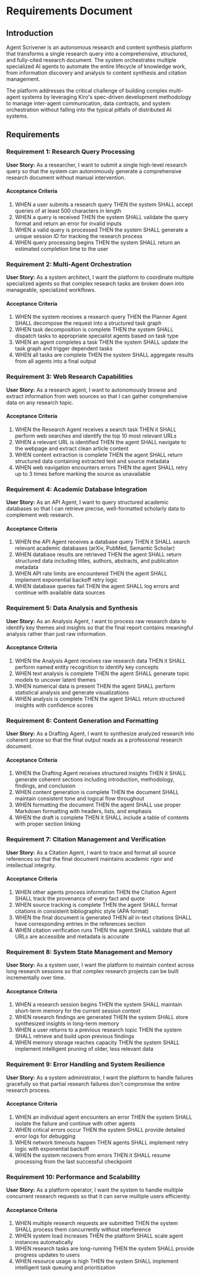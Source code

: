 # Requirements Document

## Introduction

Agent Scrivener is an autonomous research and content synthesis platform that transforms a single research query into a comprehensive, structured, and fully-cited research document. The system orchestrates multiple specialized AI agents to automate the entire lifecycle of knowledge work, from information discovery and analysis to content synthesis and citation management.

The platform addresses the critical challenge of building complex multi-agent systems by leveraging Kiro's spec-driven development methodology to manage inter-agent communication, data contracts, and system orchestration without falling into the typical pitfalls of distributed AI systems.

## Requirements

### Requirement 1: Research Query Processing

**User Story:** As a researcher, I want to submit a single high-level research query so that the system can autonomously generate a comprehensive research document without manual intervention.

#### Acceptance Criteria

1. WHEN a user submits a research query THEN the system SHALL accept queries of at least 500 characters in length
2. WHEN a query is received THEN the system SHALL validate the query format and return an error for invalid inputs
3. WHEN a valid query is processed THEN the system SHALL generate a unique session ID for tracking the research process
4. WHEN query processing begins THEN the system SHALL return an estimated completion time to the user

### Requirement 2: Multi-Agent Orchestration

**User Story:** As a system architect, I want the platform to coordinate multiple specialized agents so that complex research tasks are broken down into manageable, specialized workflows.

#### Acceptance Criteria

1. WHEN the system receives a research query THEN the Planner Agent SHALL decompose the request into a structured task graph
2. WHEN task decomposition is complete THEN the system SHALL dispatch tasks to appropriate specialist agents based on task type
3. WHEN an agent completes a task THEN the system SHALL update the task graph and trigger dependent tasks
4. WHEN all tasks are complete THEN the system SHALL aggregate results from all agents into a final output

### Requirement 3: Web Research Capabilities

**User Story:** As a research agent, I want to autonomously browse and extract information from web sources so that I can gather comprehensive data on any research topic.

#### Acceptance Criteria

1. WHEN the Research Agent receives a search task THEN it SHALL perform web searches and identify the top 10 most relevant URLs
2. WHEN a relevant URL is identified THEN the agent SHALL navigate to the webpage and extract clean article content
3. WHEN content extraction is complete THEN the agent SHALL return structured data containing extracted text and source metadata
4. WHEN web navigation encounters errors THEN the agent SHALL retry up to 3 times before marking the source as unavailable

### Requirement 4: Academic Database Integration

**User Story:** As an API Agent, I want to query structured academic databases so that I can retrieve precise, well-formatted scholarly data to complement web research.

#### Acceptance Criteria

1. WHEN the API Agent receives a database query THEN it SHALL search relevant academic databases (arXiv, PubMed, Semantic Scholar)
2. WHEN database results are retrieved THEN the agent SHALL return structured data including titles, authors, abstracts, and publication metadata
3. WHEN API rate limits are encountered THEN the agent SHALL implement exponential backoff retry logic
4. WHEN database queries fail THEN the agent SHALL log errors and continue with available data sources

### Requirement 5: Data Analysis and Synthesis

**User Story:** As an Analysis Agent, I want to process raw research data to identify key themes and insights so that the final report contains meaningful analysis rather than just raw information.

#### Acceptance Criteria

1. WHEN the Analysis Agent receives raw research data THEN it SHALL perform named entity recognition to identify key concepts
2. WHEN text analysis is complete THEN the agent SHALL generate topic models to uncover latent themes
3. WHEN numerical data is present THEN the agent SHALL perform statistical analysis and generate visualizations
4. WHEN analysis is complete THEN the agent SHALL return structured insights with confidence scores

### Requirement 6: Content Generation and Formatting

**User Story:** As a Drafting Agent, I want to synthesize analyzed research into coherent prose so that the final output reads as a professional research document.

#### Acceptance Criteria

1. WHEN the Drafting Agent receives structured insights THEN it SHALL generate coherent sections including introduction, methodology, findings, and conclusion
2. WHEN content generation is complete THEN the document SHALL maintain consistent tone and logical flow throughout
3. WHEN formatting the document THEN the agent SHALL use proper Markdown formatting with headers, lists, and emphasis
4. WHEN the draft is complete THEN it SHALL include a table of contents with proper section linking

### Requirement 7: Citation Management and Verification

**User Story:** As a Citation Agent, I want to trace and format all source references so that the final document maintains academic rigor and intellectual integrity.

#### Acceptance Criteria

1. WHEN other agents process information THEN the Citation Agent SHALL track the provenance of every fact and quote
2. WHEN source tracking is complete THEN the agent SHALL format citations in consistent bibliographic style (APA format)
3. WHEN the final document is generated THEN all in-text citations SHALL have corresponding entries in the references section
4. WHEN citation verification runs THEN the agent SHALL validate that all URLs are accessible and metadata is accurate

### Requirement 8: System State Management and Memory

**User Story:** As a system user, I want the platform to maintain context across long research sessions so that complex research projects can be built incrementally over time.

#### Acceptance Criteria

1. WHEN a research session begins THEN the system SHALL maintain short-term memory for the current session context
2. WHEN research findings are generated THEN the system SHALL store synthesized insights in long-term memory
3. WHEN a user returns to a previous research topic THEN the system SHALL retrieve and build upon previous findings
4. WHEN memory storage reaches capacity THEN the system SHALL implement intelligent pruning of older, less relevant data

### Requirement 9: Error Handling and System Resilience

**User Story:** As a system administrator, I want the platform to handle failures gracefully so that partial research failures don't compromise the entire research process.

#### Acceptance Criteria

1. WHEN an individual agent encounters an error THEN the system SHALL isolate the failure and continue with other agents
2. WHEN critical errors occur THEN the system SHALL provide detailed error logs for debugging
3. WHEN network timeouts happen THEN agents SHALL implement retry logic with exponential backoff
4. WHEN the system recovers from errors THEN it SHALL resume processing from the last successful checkpoint

### Requirement 10: Performance and Scalability

**User Story:** As a platform operator, I want the system to handle multiple concurrent research requests so that it can serve multiple users efficiently.

#### Acceptance Criteria

1. WHEN multiple research requests are submitted THEN the system SHALL process them concurrently without interference
2. WHEN system load increases THEN the platform SHALL scale agent instances automatically
3. WHEN research tasks are long-running THEN the system SHALL provide progress updates to users
4. WHEN resource usage is high THEN the system SHALL implement intelligent task queuing and prioritization